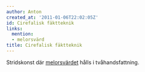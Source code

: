 ```yaml
---
author: Anton
created_at: '2011-01-06T22:02:05Z'
id: Cirefalisk fäktteknik
links:
  mention:
  - melorsvärd
title: Cirefalisk fäktteknik
---
```


Stridskonst där [melorsvärdet] hålls i tvåhandsfattning.

  [melorsvärdet]: melorsvärd
